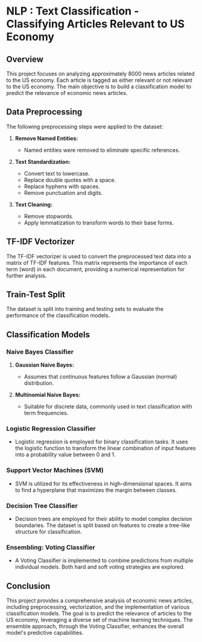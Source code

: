 # NLP : Text Classification - Classifying Articles Relevant to US Economy

## Overview

This project focuses on analyzing approximately 8000 news articles related to the US economy. Each article is tagged as either relevant or not relevant to the US economy. The main objective is to build a classification model to predict the relevance of economic news articles.

## Data Preprocessing

The following preprocessing steps were applied to the dataset:

1. **Remove Named Entities:**
   - Named entities were removed to eliminate specific references.

2. **Text Standardization:**
   - Convert text to lowercase.
   - Replace double quotes with a space.
   - Replace hyphens with spaces.
   - Remove punctuation and digits.

3. **Text Cleaning:**
   - Remove stopwords.
   - Apply lemmatization to transform words to their base forms.

## TF-IDF Vectorizer

The TF-IDF vectorizer is used to convert the preprocessed text data into a matrix of TF-IDF features. This matrix represents the importance of each term (word) in each document, providing a numerical representation for further analysis.

## Train-Test Split

The dataset is split into training and testing sets to evaluate the performance of the classification models.

## Classification Models

### Naive Bayes Classifier

1. **Gaussian Naive Bayes:**
   - Assumes that continuous features follow a Gaussian (normal) distribution.

2. **Multinomial Naive Bayes:**
   - Suitable for discrete data, commonly used in text classification with term frequencies.

### Logistic Regression Classifier

- Logistic regression is employed for binary classification tasks. It uses the logistic function to transform the linear combination of input features into a probability value between 0 and 1.

### Support Vector Machines (SVM)

- SVM is utilized for its effectiveness in high-dimensional spaces. It aims to find a hyperplane that maximizes the margin between classes.

### Decision Tree Classifier

- Decision trees are employed for their ability to model complex decision boundaries. The dataset is split based on features to create a tree-like structure for classification.

### Ensembling: Voting Classifier

- A Voting Classifier is implemented to combine predictions from multiple individual models. Both hard and soft voting strategies are explored.

## Conclusion

This project provides a comprehensive analysis of economic news articles, including preprocessing, vectorization, and the implementation of various classification models. The goal is to predict the relevance of articles to the US economy, leveraging a diverse set of machine learning techniques. The ensemble approach, through the Voting Classifier, enhances the overall model's predictive capabilities.
